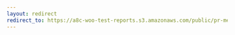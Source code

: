 ```yaml
---
layout: redirect
redirect_to: https://a8c-woo-test-reports.s3.amazonaws.com/public/pr-merge/37368/api/index.html
---
```

